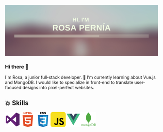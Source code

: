![banner-rosepernia](https://raw.githubusercontent.com/rosepernia/rosepernia/master/banner-git.png)
### Hi there 👋 
I´m Rosa, a junior full-stack developer.
🌱 I’m currently learning about Vue.js and MongoDB. I would like to specialize in front-end to translate user-focused designs into pixel-perfect websites.
<!--
**rosepernia/rosepernia** is a ✨ _special_ ✨ repository because its `README.md` (this file) appears on your GitHub profile.

Here are some ideas to get you started:

- 🔭 I’m currently working on ...
- 🌱 I’m currently learning ...
- 👯 I’m looking to collaborate on ...
- 🤔 I’m looking for help with ...
- 💬 Ask me about ...
- 📫 How to reach me: ...
- 😄 Pronouns: ...
- ⚡ Fun fact: ...
-->

## &#128165; Skills
<img align="left" alt="Visual Studio Code" width="50px" src="https://raw.githubusercontent.com/rosepernia/rosepernia/master/vs.png" />
<img align="left" alt="Html5" width="50px" src="https://raw.githubusercontent.com/rosepernia/rosepernia/master/html5.png" />
<img align="left" alt="Css3" width="50px" src="https://raw.githubusercontent.com/rosepernia/rosepernia/master/css.png" />
<img align="left" alt="JavaScript" width="50px" src="https://raw.githubusercontent.com/rosepernia/rosepernia/master/js-icon.png" />
<img align="left" alt="VueJS" width="50px" src="https://raw.githubusercontent.com/rosepernia/rosepernia/master/vue-icon.png" />
<img align="left" alt="MongoDB" width="50px" src="https://raw.githubusercontent.com/rosepernia/rosepernia/master/mongo.png" />



